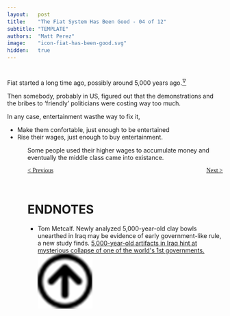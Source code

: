 ```yaml
---
layout:   post
title:    "The Fiat System Has Been Good - 04 of 12"
subtitle: "TEMPLATE"
authors:  "Matt Perez"
image:    "icon-fiat-has-been-good.svg"
hidden:   true
---
```


<div style="display:none; ">
 <p>Time for an alternative.</p>
</div>

<h1></h1>
 <p>Fiat started a long time ago, possibly around 5,000 years ago.<a href="#en01"><sup id="bm01">&hairsp;&nabla;&hairsp;</sup></a></p>
 <p>Then somebody, probably in US, figured out that the demonstrations and the bribes to &lsquo;friendly&rsquo; politicians were costing way too much.</p>
 <p>In any case, entertainment wasthe way to fix it,</p>
  <ul>
   <li>Make them confortable, just enough to be entertained</li>
   <li>Rise their wages, just enough to buy entertainment.</li>
  <ul>
 <p>Some people used their higher wages to accumulate money and eventually the middle class came into existance.</p>

<div style="margin-bottom:1in; font-family: American Typewriter, serif; ">
 <span style="float:left; ">
  <a href="https://radicalcompanies.com/2024/12/03/03-the-fiat-system-has-been-good">&lt; Previous</a>
 </span>
 <span style="float:right; ">
  <a href="https://radicalcompanies.com/2024/12/08/05-the-fiat-system-has-been-good">Next &gt;</a>
 </span>
</div>

<h1 class="_section">ENDNOTES</h1>
 <ul>
  <li id="en01">
   <p class="_list-item">
    Tom Metcalf.
    Newly analyzed 5,000-year-old clay bowls unearthed in Iraq may be evidence of early government-like rule, a new study finds.
    <a href="https://www.livescience.com/archaeology/5000-year-old-artifacts-in-iraq-hint-at-mysterious-collapse-of-one-of-the-worlds-1st-governments?utm_source=Live+Audience&utm_campaign=8caf16c576-nature-briefing-daily-20241209&utm_medium=email&utm_term=0_b27a691814-8caf16c576-51193576" target='_blank'>5,000-year-old artifacts in Iraq hint at mysterious collapse of one of the world's 1st governments.</a>
    <a class="_uparrow" href="#bm01"><img src="/assets/img/arrow-up-icon.png"></a>
   </p>
  </li>
 </ul>